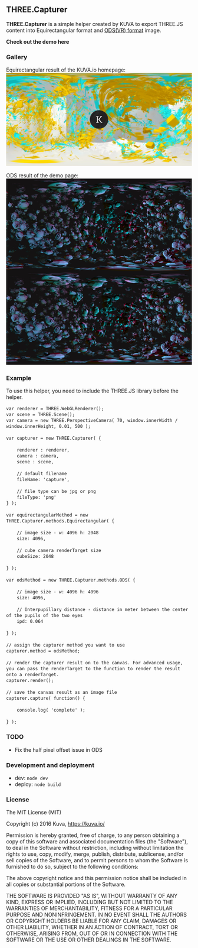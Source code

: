 ## THREE.Capturer
**THREE.Capturer** is a simple helper created by KUVA to export THREE.JS content into Equirectangular format and [ODS(VR) format](https://developers.google.com/cardboard/jump/rendering-ods-content.pdf) image.

**Check out the demo here**

### Gallery

Equirectangular result of the KUVA.io homepage:
![](./media/equirectangular_kuva.jpg)

ODS result of the demo page:
![](./media/ods_suzanne.jpg)

### Example

To use this helper, you need to include the THREE.JS library before the helper.

    var renderer = THREE.WebGLRenderer();
    var scene = THREE.Scene();
    var camera = new THREE.PerspectiveCamera( 70, window.innerWidth / window.innerHeight, 0.01, 500 );
    
    var capturer = new THREE.Capturer( {

        renderer : renderer,
        camera : camera,
        scene : scene,

        // default filename
        fileName: 'capture',

        // file type can be jpg or png
        fileType: 'png'
    } );

    var equirectangularMethod = new THREE.Capturer.methods.Equirectangular( {

        // image size - w: 4096 h: 2048
        size: 4096,

        // cube camera renderTarget size
        cubeSize: 2048

    } );

    var odsMethod = new THREE.Capturer.methods.ODS( {

        // image size - w: 4096 h: 4096
        size: 4096,

        // Interpupillary distance - distance in meter between the center of the pupils of the two eyes
        ipd: 0.064

    } );

    // assign the capturer method you want to use
    capturer.method = odsMethod;

    // render the capturer result on to the canvas. For advanced usage, you can pass the renderTarget to the function to render the result onto a renderTarget.
    capturer.render();

    // save the canvas result as an image file
    capturer.capture( function() {

        console.log( 'complete' );

    } );



### TODO
- Fix the half pixel offset issue in ODS

### Development and deployment
- dev: `node dev`
- deploy: `node build`

### License

The MIT License (MIT)

Copyright (c) 2016 Kuva, https://kuva.io/

Permission is hereby granted, free of charge, to any person obtaining a copy of this software and associated documentation files (the "Software"), to deal in the Software without restriction, including without limitation the rights to use, copy, modify, merge, publish, distribute, sublicense, and/or sell copies of the Software, and to permit persons to whom the Software is furnished to do so, subject to the following conditions:

The above copyright notice and this permission notice shall be included in all copies or substantial portions of the Software.

THE SOFTWARE IS PROVIDED "AS IS", WITHOUT WARRANTY OF ANY KIND, EXPRESS OR IMPLIED, INCLUDING BUT NOT LIMITED TO THE WARRANTIES OF MERCHANTABILITY, FITNESS FOR A PARTICULAR PURPOSE AND NONINFRINGEMENT. IN NO EVENT SHALL THE AUTHORS OR COPYRIGHT HOLDERS BE LIABLE FOR ANY CLAIM, DAMAGES OR OTHER LIABILITY, WHETHER IN AN ACTION OF CONTRACT, TORT OR OTHERWISE, ARISING FROM, OUT OF OR IN CONNECTION WITH THE SOFTWARE OR THE USE OR OTHER DEALINGS IN THE SOFTWARE.
